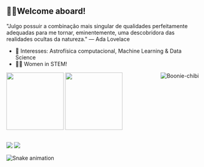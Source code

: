 ## 🖖🏼Welcome aboard!


"Julgo possuir a combinação mais singular de qualidades perfeitamente adequadas para me tornar, eminentemente, uma descobridora das realidades ocultas da natureza." — Ada Lovelace
- 🔭 Interesses: Astrofísica computacional, Machine Learning & Data Science
- 👩‍💻 Women in STEM!

<div>
  <img height="150em" src="https://github-readme-stats.vercel.app/api?username=brunamilhomem99&show_icons=true&theme=midnight-purple"/>
  <img height="150em" src="https://github-readme-stats.vercel.app/api/top-langs/?username=brunamilhomem99&layout=compact&langs_count=7&theme=midnight-purple"/>
  <img align="right" alt="Boonie-chibi" src="https://media.discordapp.net/attachments/1008571102328541215/1096523011181518978/ezgif.com-gif-maker.gif?width=150&height=150">
</div>


  ##
 
<div> 
  <a href="https://www.instagram.com/milhomemboonie/" target="_blank"><img src="https://img.shields.io/badge/-Instagram-%23E4405F?style=for-the-badge&logo=instagram&logoColor=white" target="_blank"></a>
  <a href = "mailto:brunarm99@gmail.com"><img src="https://img.shields.io/badge/-Gmail-%23333?style=for-the-badge&logo=gmail&logoColor=white" target="_blank"></a>
</div>
    

![Snake animation](https://github.com/brunamilhomem99/brunamilhomem99/blob/output/github-contribution-grid-snake.svg)
